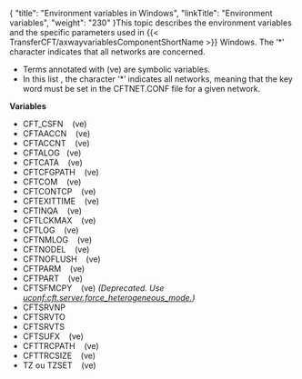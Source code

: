 {
    "title": "Environment  variables in Windows",
    "linkTitle": "Environment variables",
    "weight": "230"
}This topic describes the environment
variables and the specific parameters used in {{< TransferCFT/axwayvariablesComponentShortName  >}} Windows. The ‘\*’ character indicates that all networks are concerned.

- Terms annotated with (ve) are symbolic variables.
- In this list , the character ‘\*’ indicates all networks, meaning that the key word must be set in the CFTNET.CONF file for a given
    network.

****Variables****

- CFT\_CSFN    (ve)
- CFTAACCN    (ve)
- CFTACCNT    (ve)
- CFTALOG   (ve)
- CFTCATA    (ve)
- CFTCFGPATH    (ve)
- CFTCOM    (ve)
- CFTCONTCP    (ve)
- CFTEXITTIME    (ve)
- CFTINQA    (ve)
- CFTLCKMAX    (ve)
- CFTLOG    (ve)
- CFTNMLOG    (ve)
- CFTNODEL    (ve)
- CFTNOFLUSH    (ve)
- CFTPARM    (ve)
- CFTPART    (ve)
- CFTSFMCPY    (ve) *(Deprecated. Use [uconf:cft.server.force\_heterogeneous\_mode.](../../../../../admin_intro/uconf/uconf_heterogeneous_mode))*
- CFTSRVNP
- CFTSRVTO
- CFTSRVTS
- CFTSUFX    (ve)
- CFTTRCPATH    (ve)
- CFTTRCSIZE    (ve)
- TZ ou TZSET    (ve)
